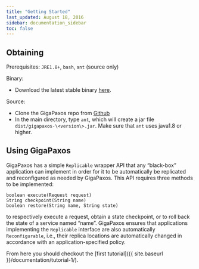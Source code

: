 ```yaml
---
title: "Getting Started"
last_updated: August 18, 2016
sidebar: documentation_sidebar
toc: false
---
```


## Obtaining
Prerequisites: `JRE1.8+`, `bash`, `ant` (source only)

Binary:

* Download the latest stable binary [here](https://github.com/MobilityFirst/gigapaxos/releases).

Source:

* Clone the GigaPaxos repo from [Github](https://github.com/MobilityFirst/gigapaxos)
* In the main directory, type `ant`, which will create a jar file   `dist/gigapaxos-\<version\>.jar`. Make sure that `ant` uses java1.8 or higher.

## Using GigaPaxos 
GigaPaxos has a simple `Replicable` wrapper API that any “black-box” application can implement in order for it to be automatically be replicated and reconfigured as needed by GigaPaxos. This API requires three methods to be implemented: 

```
boolean execute(Request request) 
String checkpoint(String name)
boolean restore(String name, String state) 
```

to respectively execute a request, obtain a state checkpoint, or to roll back the state of a service named “name”. GigaPaxos ensures that applications implementing the `Replicable` interface are also automatically `Reconfigurable`, i.e., their replica locations are automatically changed in accordance with an application-specified policy.

From here you should checkout the [first tutorial]({{ site.baseurl }}/documentation/tutorial-1/).
